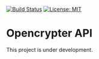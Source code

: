 [![Build Status](https://travis-ci.org/opencrypter/api.svg?branch=master)](https://travis-ci.org/opencrypter/api)
[![License: MIT](https://img.shields.io/badge/License-MIT-yellow.svg)](https://opensource.org/licenses/MIT)


# Opencrypter API

This project is under development.
